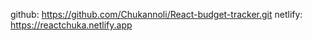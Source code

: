 github: https://github.com/Chukannoli/React-budget-tracker.git
netlify: https://reactchuka.netlify.app
